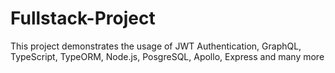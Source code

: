 # Fullstack-Project

This project demonstrates the usage of JWT Authentication, GraphQL, TypeScript, TypeORM, Node.js, PosgreSQL, Apollo, Express and many more 
